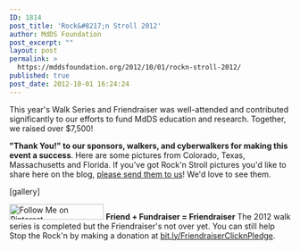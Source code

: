 ```yaml
---
ID: 1814
post_title: 'Rock&#8217;n Stroll 2012'
author: MdDS Foundation
post_excerpt: ""
layout: post
permalink: >
  https://mddsfoundation.org/2012/10/01/rockn-stroll-2012/
published: true
post_date: 2012-10-01 16:24:24
---
```

This year's Walk Series and Friendraiser was well-attended and contributed significantly to our efforts to fund MdDS education and research. Together, we raised over $7,500!

<strong>"Thank You!" to our sponsors, walkers, and cyberwalkers for making this event a success</strong>. Here are some pictures from Colorado, Texas, Massachusetts and Florida. If you've got Rock'n Stroll pictures you'd like to share here on the blog, <a href="mailto:mddswalk@yahoo.com">please send them to us</a>! We'd love to see them.

[gallery]

<a href="http://pinterest.com/mddsfdn/"><img src="http://passets-lt.pinterest.com/images/about/buttons/follow-me-on-pinterest-button.png" alt="Follow Me on Pinterest" width="169" height="28" /></a>
<strong> Friend + Fundraiser = Friendraiser</strong>
The 2012 walk series is completed but the Friendraiser's not over yet. You can still help Stop the Rock'n by making a donation at <a title="Friend + Fundraiser = Friendraiser" href="https://co.clickandpledge.com/sp/d2/default.aspx?wid=46346" target="_blank" rel="noopener">bit.ly/FriendraiserClicknPledge</a>.